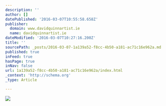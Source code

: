 ```yaml
---
description: ''
author: []
datePublished: '2016-03-07T10:55:58.658Z'
publisher:
  domain: www.davidquinnartist.ie
  name: davidquinnartist.ie
dateModified: '2016-03-07T10:27:16.200Z'
title: ''
sourcePath: _posts/2016-03-07-1a139a52-f8cc-4b50-a181-ac71c16e962a.md
published: true
inFeed: true
hasPage: true
inNav: false
url: 1a139a52-f8cc-4b50-a181-ac71c16e962a/index.html
_context: 'http://schema.org'
_type: Article

---
```

![](http://www.davidquinnartist.ie/media/k2/items/cache/ada9a09acea936d776a6f55c82778c43_L.jpg)